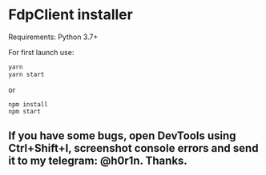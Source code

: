 # FdpClient installer

Requirements: Python 3.7+

For first launch use:
```sh
yarn
yarn start
```
or
```
npm install
npm start
```

## If you have some bugs, open DevTools using Ctrl+Shift+I, screenshot console errors and send it to my telegram: @h0r1n. Thanks.
